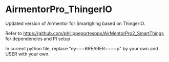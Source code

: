 # AirmentorPro_ThingerIO
Updated version of Airmentor for Smartghing based on ThingerIO.

Refer to https://github.com/philippeportesppo/AirMentorPro2_SmartThings for dependencies and PI setup

In current python file, replace  "ey===BREARER====p" by your own and USER with your own.
